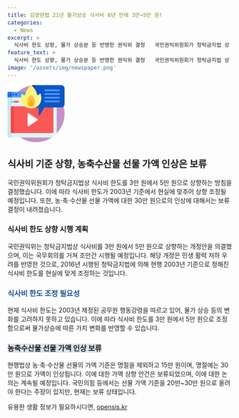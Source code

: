 ```yaml
---
title: 김영란법 21년 물가상승 식사비 8년 만에 3만→5만 원!
categories:
  - News
excerpt: >
  식사비 한도 상향, 물가 상승분 등 반영한 권익위 결정   국민권익위원회가 청탁금지법 상 식사비 한도를 8년 만에 3만 원에서 5만 원으로 상향 결정했다. 이는 2003년 기준을 현실에 맞추기 위한 조치로, 국무회의를 거쳐 조만간 시행될 예정이다. 또한, 30만 원으로의 선물 가액 인상은 보류되었지만, 식사비 한도 상향은 민생 활력을 높이기 위한 조치로 주목받고 있다. (총 글자 수: 215자)
feature_text: >
  식사비 한도 상향, 물가 상승분 등 반영한 권익위 결정   국민권익위원회가 청탁금지법 상 식사비 한도를 8년 만에 3만 원에서 5만 원으로 상향 결정했다. 이는 2003년 기준을 현실에 맞추기 위한 조치로, 국무회의를 거쳐 조만간 시행될 예정이다. 또한, 30만 원으로의 선물 가액 인상은 보류되었지만, 식사비 한도 상향은 민생 활력을 높이기 위한 조치로 주목받고 있다. (총 글자 수: 215자)
image: '/assets/img/newspaper.png'
---
```


<p><img src="/assets/img/news.png" alt="rentncar 속보" /></p>

<h2 data-ke-size="size26">식사비 기준 상향, 농축수산물 선물 가액 인상은 보류</h2>

<p data-ke-size="size16">국민권익위원회가 청탁금지법상 식사비 한도를 3만 원에서 5만 원으로 상향하는 방침을 결정했습니다. 이에 따라 식사비 한도가 2003년 기준에서 현실에 맞추어 상향 조정될 예정입니다. 또한, 농·축·수산물 선물 가액에 대한 30만 원으로의 인상에 대해서는 보류 결정이 내려졌습니다.</p>

<h3>식사비 한도 상향 시행 계획</h3>

<p data-ke-size="size16">국민권익위는 청탁금지법상 식사비를 3만 원에서 5만 원으로 상향하는 개정안을 의결했으며, 이는 국무회의를 거쳐 조만간 시행될 예정입니다. 해당 개정은 민생 활력 저하 우려를 반영한 것으로, 2016년 시행된 청탁금지법에 의해 현행 2003년 기준으로 정해진 식사비 한도를 현실에 맞게 조정하는 것입니다.</p>

<h3><span style="color: #1a5490;">식사비 한도 조정 필요성</span></h3>

<p data-ke-size="size16">현재 식사비 한도는 2003년 제정된 공무원 행동강령을 따르고 있어, 물가 상승 등의 변화를 고려하지 못하고 있습니다. 이에 따라 식사비 한도를 3만 원에서 5만 원으로 조정함으로써 물가상승에 따른 가치 변화를 반영할 수 있습니다.</p>

<h3><span style="background-color: #21538527;">농축수산물 선물 가액 인상 보류</span></h3>

<p data-ke-size="size16">현행법상 농·축·수산물 선물의 가액 기준은 명절을 제외하고 15만 원이며, 명절에는 30만 원으로 가액이 인상됩니다. 이에 대한 가액 상향 안건은 보류되었으며, 이에 대한 논의는 계속될 예정입니다. 국민의힘 등에서는 선물 가액 기준을 20만~30만 원으로 올려야 한다는 주장이 있지만, 현재는 보류 상태입니다.</p>
유용한 생활 정보가 필요하시다면, <a href="https://opensis.kr" rel="dofollow">opensis.kr</a>


